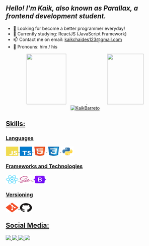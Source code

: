 ## **_Hello! I'm Kaik, also known as Parallax, a frontend development student._**

- 🔭 Looking for become a better programmer everyday!
- 🌱 Currently studying: ReactJS (JavaScript Framework) 
- 📫 Contact me on email: kaikchaides123@gmail.com
- 🧐 Pronouns: him / his

<div align="center">
  <a href="https://github.com/kaikbarreto">
  <img height="160em" width="50%" src="https://github-readme-stats-nine-navy.vercel.app/api?username=kaikbarreto&show_icons=true&theme=radical&include_all_commits=true&count_private=true"/>
  <img height="160em" width="48%" src="https://github-readme-stats.vercel.app/api/top-langs/?username=kaikbarreto&layout=compact&langs_count=7&theme=radical"/>
  <img height="160em" src="https://github-readme-streak-stats.herokuapp.com/?user=kaikbarreto&show_icons=true&theme=radical&include_all_commits=true&count_private=true" alt="KaikBarreto"/>
</div>
  
## **Skills:**
  
  ### **Languages** 
  
  <div style="display: inline_block;">
     <img align="center" alt="Kaik-JS" height="30" width="40" src="https://raw.githubusercontent.com/devicons/devicon/master/icons/javascript/javascript-plain.svg">
    <img align="center" alt="Kaik-JS" height="30" width="40" src="https://raw.githubusercontent.com/devicons/devicon/master/icons/typescript/typescript-plain.svg">
     <img align="center" alt="Kaik-HTML" height="30" width="40" src="https://raw.githubusercontent.com/devicons/devicon/master/icons/html5/html5-original.svg">
     <img align="center" alt="Kaik-CSS" height="30" width="40" src="https://raw.githubusercontent.com/devicons/devicon/master/icons/css3/css3-original.svg">
    <img align="center" alt="Kaik-PYTHON" height="30" width="40" src="https://raw.githubusercontent.com/devicons/devicon/master/icons/python/python-original.svg">
  </div>
  
  ### **Frameworks and Technologies**
  
  <div style="display: inline_block;">
    
  <img align="center" alt="Kaik-REACT" height="30" width="40" src="https://raw.githubusercontent.com/devicons/devicon/master/icons/react/react-original.svg">
<!--   <img align="center" alt="Kaik-NODE" height="30" width="40" src="https://raw.githubusercontent.com/devicons/devicon/master/icons/nodejs/nodejs-original.svg"> -->
  <img align="center" alt="Kaik-SASS" height="30" width="40" src="https://raw.githubusercontent.com/devicons/devicon/master/icons/sass/sass-original.svg">
  <img align="center" alt="Kaik-BOOTSTRAP" height="30" width="40" src="https://raw.githubusercontent.com/devicons/devicon/master/icons/bootstrap/bootstrap-original.svg">
    
  </div>
  
  ### **Versioning** 
  
  <div style="display: inline_block;">
       
  <img align="center" alt="Kaik-GIT" height="30" width="40" src="https://raw.githubusercontent.com/devicons/devicon/master/icons/git/git-original.svg">
  <img align="center" alt="Kaik-GITHUB" height="30" width="40" src="https://raw.githubusercontent.com/devicons/devicon/master/icons/github/github-original.svg">

  </div>
  
## **Social Media:**
 
<div> 
    <a href="https://instagram.com/barreto.kaik" rel="external" target="_blank">
        <img src="https://img.shields.io/badge/-Instagram-%23E4405F?style=for-the-badge&logo=instagram&logoColor=white" rel="external" target="_blank">
    </a>
    <a href="https://discord.com/channels/@me/964627232574279780/" rel="external" target="_blank">
        <img src="https://img.shields.io/badge/Discord-7289DA?style=for-the-badge&logo=discord&logoColor=white" rel="external" target="_blank">
    </a> 
    <a href = "mailto:kaikchaides123@gmail.com">
        <img src="https://img.shields.io/badge/-Gmail-%23333?style=for-the-badge&logo=gmail&logoColor=white" rel="external" target="_blank">
    </a>
    <a href="https://www.linkedin.com/in/kaikbarreto" rel="external" target="_blank">
        <img src="https://img.shields.io/badge/-LinkedIn-%230077B5?style=for-the-badge&logo=linkedin&logoColor=white" rel="external" target="_blank">
    </a>
</div>
